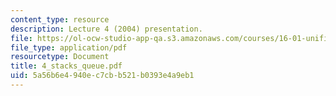 ```yaml
---
content_type: resource
description: Lecture 4 (2004) presentation.
file: https://ol-ocw-studio-app-qa.s3.amazonaws.com/courses/16-01-unified-engineering-i-ii-iii-iv-fall-2005-spring-2006/5a56b6e4940ec7cbb521b0393e4a9eb1_4_stacks_queue.pdf
file_type: application/pdf
resourcetype: Document
title: 4_stacks_queue.pdf
uid: 5a56b6e4-940e-c7cb-b521-b0393e4a9eb1
---
```

